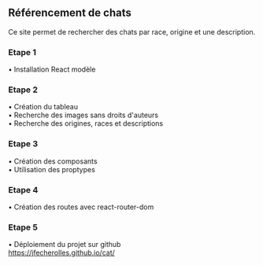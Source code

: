 ## Référencement de chats
Ce site permet de rechercher des chats par race, origine et une description. <br>

### Etape 1

• Installation React modèle <br>

### Etape 2

• Création du tableau <br>
• Recherche des images sans droits d'auteurs <br>
• Recherche des origines, races et descriptions <br>

### Etape 3

• Création des composants <br>
• Utilisation des proptypes <br>

### Etape 4

• Création des routes avec react-router-dom <br>

### Etape 5

• Déploiement du projet sur github <br>
  https://jfecherolles.github.io/cat/ <br>

